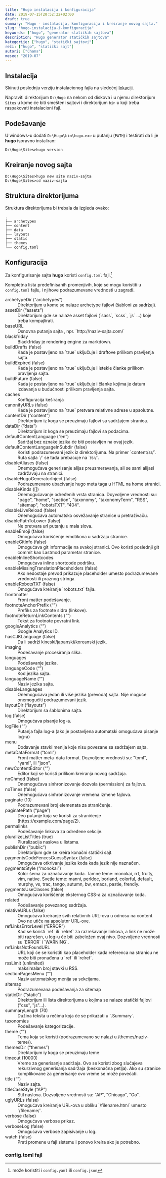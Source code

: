 ```yaml
---
title: "Hugo instalacija i konfiguracija"
date: 2019-07-15T20:52:22+02:00
draft: true
summary: "Hugo - instalacija, konfiguracija i kreiranje novog sajta."
slug: "hugo-instalacija-i-konfiguracija"
keywords: ["hugo", "generator statičkih sajtova"]
description: "Hugo generator statičkih sajtova"
kategorije: ["hugo", "statički sajtovi"]
reči: ["hugo", "statički sajt"]
autori: ["Chana"]
mesec: "2019-07"
---
```


## Instalacija

Skinuti poslednju verziju instalacionog fajla na sledećoj [lokaciji](https://github.com/gohugoio/hugo/releases).

Napraviti direktorijum `D:\Hugo` na nekom od diskova i u njemu direktorijum `Sites` u kome će biti smešteni sajtovi i direktorijum `bin` u koji treba raspakovati instalacioni fajl.

## Podešavanje

U windows-u dodati `D:\Hugo\bin\hugo.exe` u putanju (`PATH`) i testirati da li je **hugo** ispravno instaliran:

```shell
D:\Hugo\Sites>hugo version
```

## Kreiranje novog sajta

```shell
D:\Hugo\Sites>hugo new site naziv-sajta
D:\Hugo\Sites>cd naziv-sajta
```

## Struktura direktorijuma

Struktura direktorijuma bi trebala da izgleda ovako:

```shel
.
├── archetypes
├── content
├── data
├── layouts
├── static
├── themes
└── config.toml
```

## Konfiguracija

Za konfigurisanje sajta **hugo** koristi `config.toml` fajl.[^1]

Kompletna lista predefinisanih promenjivih, koje se mogu koristiti u `config.toml` fajlu, i njihove podrazumevane vrednosti u zagradi.

<dl>
<dt>archetypeDir (“archetypes”)</dt>
<dd>
Direktorijum u kome se nalaze archetype fajlovi (šabloni za sadržaj).
</dd>
<dt>assetDir (“assets”)</dt>
<dd>
Direktorijum gde se nalaze asset fajlovi (`sass`, `scss`, `js` ...) koje treba kompajlirati.
</dd>
<dt>baseURL</dt>
<dd>
Osnovna putanja sajta , npr. `http://naziv-sajta.com/`
<dd>
<dt>blackfriday</dt>
<dd>
Blackfriday je rendering engine za markdown.
<dd>
<dt>buildDrafts (false)</dt>
<dd>
Kada je postavljeno na `true` uključuje i draftove prilikom pravljenja sajta.
<dd>
<dt>buildExpired (false)</dt>
<dd>
Kada je postavljeno na `true` uključuje i istekle članke prilikom pravljenja sajta.
<dd>
<dt>buildFuture (false)</dt>
<dd>
Kada je postavljeno na `true` uključuje i članke kojima je datum izdavanja u budućnosti prilikom pravljenja sajta.
<dd>
<dt>caches</dt>
<dd>
Konfiguracija keširanja
<dd>
<dt>canonifyURLs (false)</dt>
<dd>
Kada je postavljeno na `true` pretvara relativne adrese u apsolutne.
<dd>
<dt>contentDir (“content”)</dt>
<dd>
Direktorijum iz koga se preuzimaju fajlovi sa sadržajem stranica.
<dd>
<dt>dataDir (“data”)</dt>
<dd>
Direktorijum iz koga se preuzimaju fajlovi sa podacima.
<dd>
<dt>defaultContentLanguage (“en”)</dt>
<dd>
Sadržaj bez oznake jezika će biti postavljen na ovaj jezik.
<dd>
<dt>defaultContentLanguageInSubdir (false)</dt>
<dd>
Koristi podrazumevani jezik iz direktorijuma. Na primer `content/sr/`. Ruta sajta `/` se tada prebacuje na `/sr/`.
<dd>
<dt>disableAliases (false)</dt>
<dd>
Onemogućava generisanje alijas preusmeravanja, ali se sami alijasi zadržavaju na stranici.
<dd>
<dt>disableHugoGeneratorInject (false)</dt>
<dd>
Podrazumevano ubacivanje hugo meta taga u HTML na home stranici.
<dd>
<dt>disableKinds ([])</dt>
<dd>
Onemogućavanje određenih vrsta stranica. Doyvoljene vrednosti su: "page", "home", "section", "taxonomy", "taxonomyTerm", "RSS", "sitemap", "robotsTXT", "404".
<dd>
<dt>disableLiveReload (false)</dt>
<dd>
Onemogućava automatsko osvežavanje stranice u pretraživaču.
<dd>
<dt>disablePathToLower (false)</dt>
<dd>
Ne pretvara url putanju u mala slova.
<dd>
<dt>enableEmoji (false)</dt>
<dd>
Omogućava korišćenje emotikona u sadržaju stranice.
<dd>
<dt>enableGitInfo (false)</dt>
<dd>
Omogućava git informacije na svakoj stranici. Ovo koristi poslednji git commit kao Lastmod parametar stranice.
<dd>
<dt>enableInlineShortcodes</dt>
<dd>
Omogućava inline shortcode podršku.
<dd>
<dt>enableMissingTranslationPlaceholders (false)</dt>
<dd>
Ako nedostaje prevod prikazuje placeholder umesto podrazumevane vrednosti ili praznog stringa.
<dd>
<dt>enableRobotsTXT (false)</dt>
<dd>
Omogućava kreiranje `robots.txt` fajla.
<dd>
<dt>frontmatter</dt>
<dd>
Front matter podešavanje.
<dd>
<dt>footnoteAnchorPrefix (“”)</dt>
<dd>
Prefiks za footnote sidra (linkove).
<dd>
<dt>footnoteReturnLinkContents (“”)</dt>
<dd>
Tekst za footnote povratni link.
<dd>
<dt>googleAnalytics (“”)</dt>
<dd>
Google Analytics ID.
<dd>
<dt>hasCJKLanguage (false)</dt>
<dd>
Da li sadrži kineski/japanski/koreanski jezik.
<dd>
<dt>imaging</dt>
<dd>
Podešavanje procesiranja slika.
<dd>
<dt>languages</dt>
<dd>
Podešavanje jezika.
<dd>
<dt>languageCode (“”)</dt>
<dd>
Kod jezika sajta.
<dd>
<dt>languageName (“”)</dt>
<dd>
Naziv jezika sajta.
<dd>
<dt>disableLanguages</dt>
<dd>
Onemogućava jedan ili više jezika (prevoda) sajta. Nije moguće onemogućiti podrazumevani jezik.
<dd>
<dt>layoutDir (“layouts”)</dt>
<dd>
Direktorijum sa šablonima sajta.
<dd>
<dt>log (false)</dt>
<dd>
Omogućava pisanje log-a.
<dd>
<dt>logFile (“”)</dt>
<dd>
Putanja fajla log-a (ako je postavljena automatski omogućava pisanje log-a)
<dd>
<dt>menu</dt>
<dd>
Dodavanje stavki menija koje nisu povezane sa sadržajem sajta.
<dd>
<dt>metaDataFormat (“toml”)</dt>
<dd>
Front matter meta-data format. Dozvoljene vrednosti su: "toml", "yaml", ili "json".
<dd>
<dt>newContentEditor (“”)</dt>
<dd>
Editor koji se koristi prilikom kreiranja novog sadržaja.
<dd>
<dt>noChmod (false)</dt>
<dd>
Onemogućava sinhronizovanje dozvola (permission) za fajlove.
<dd>
<dt>noTimes (false)</dt>
<dd>
Onemogućava sinhronizovanje vremena izmene fajlova.
<dd>
<dt>paginate (10)</dt>
<dd>
Podrazumevani broj elemenata za straničenje.
<dd>
<dt>paginatePath (“page”)</dt>
<dd>
Deo putanje koja se koristi za straničenje (https://example.com/page/2).
<dd>
<dt>permalinks</dt>
<dd>
Podešavanje linkova za određene sekcije.
<dd>
<dt>pluralizeListTitles (true)</dt>
<dd>
Pluralizacija naslova u listama.
<dd>
<dt>publishDir (“public”)</dt>
<dd>
Direktorijum gde se kreira konačni statički sajt.
<dd>
<dt>pygmentsCodeFencesGuessSyntax (false)</dt>
<dd>
Omogućava otkrivanje jezika koda kada jezik nije naznačen.
<dd>
<dt>pygmentsStyle (“monokai”)</dt>
<dd>
Kolor šema za označavanje koda. Tamne teme: monokai, rrt, fruity, vim, native. Svetle teme: manni, perldoc, borland, colorful, default, murphy, vs, trac, tango, autumn, bw, emacs, pastie, frendly.
<dd>
<dt>pygmentsUseClasses (false)</dt>
<dd>
Omogućava korišćenje eksternog CSS-a za označavanje koda.
<dd>
<dt>related</dt>
<dd>
Podešavanje povezanog sadržaja.
<dd>
<dt>relativeURLs (false)</dt>
<dd>
Omogućava kreiranje svih relativnih URL-ova u odnosu na content. Ovo ne utiče na apsolutnr URL-ove.
<dd>
<dt>refLinksErrorLevel (“ERROR”)</dt>
<dd>
Kad se koristi `ref` ili `relref` za razrešavanje linkova, a link ne može biti razrešen, u log-u će biti zabeležen ovaj nivo. Dozvoljene vrednosti su `ERROR` i `WARNING`.
<dd>
<dt>refLinksNotFoundURL</dt>
<dd>
URL koji će se koristiti kao placeholder kada referenca na stranicu ne može biti pronađena u `ref` ili `relref`.
<dd>
<dt>rssLimit (unlimited)</dt>
<dd>
maksimalan broj stavki u RSS.
<dd>
<dt>sectionPagesMenu (“”)</dt>
<dd>
Naziv automatskog menija sa sekcijama.
<dd>
<dt>sitemap</dt>
<dd>
Podrazumevana podešavanja za sitemap
<dd>
<dt>staticDir (“static”)</dt>
<dd>
Direktorijum ili lista direktorijuma u kojima se nalaze statički fajlovi ("css", "js"...).
<dd>
<dt>summaryLength (70)</dt>
<dd>
Dužina teksta u rečima koja će se prikazati u `.Summary`.
<dd>
<dt>taxonomies</dt>
<dd>
Podešavanje kategorizacije.
<dd>
<dt>theme (“”)</dt>
<dd>
Tema koja se koristi (podrazumevano se nalazi u /themes/naziv-teme/).
<dd>
<dt>themesDir (“themes”)</dt>
<dd>
Direktorijum iy koga se preuzimaju teme
<dd>
<dt>timeout (10000)</dt>
<dd>
Vreme za generisanje sadržaja. Ovo se koristi zbog slučajeva rekurzivnog generisanja sadržaja (beskonačna petlja). Ako su stranice komplikovane za generisanje ovo vreme se može povećati.
<dd>
<dt>title (“”)</dt>
<dd>
Naziv sajta.
<dd>
<dt>titleCaseStyle (“AP”)</dt>
<dd>
Stil naslova. Dozvoljene vrednosti su: "AP", "Chicago", "Go".
<dd>
<dt>uglyURLs (false)</dt>
<dd>
Omogućava kreiranje URL-ova u obliku `/filename.html` umesto `/filename/`.
<dd>
<dt>verbose (false)</dt>
<dd>
Omogućava verbose prikaz.
<dd>
<dt>verboseLog (false)</dt>
<dd>
Omogućava verbose zapisivanje u log.
<dd>
<dt>watch (false)</dt>
<dd>
Prati promene u fajl sistemu i ponovo kreira ako je potrebno.
<dd>
</dl>

### config.toml fajl




[^1]: može koristiti i `config.yaml` ili `config.json`
